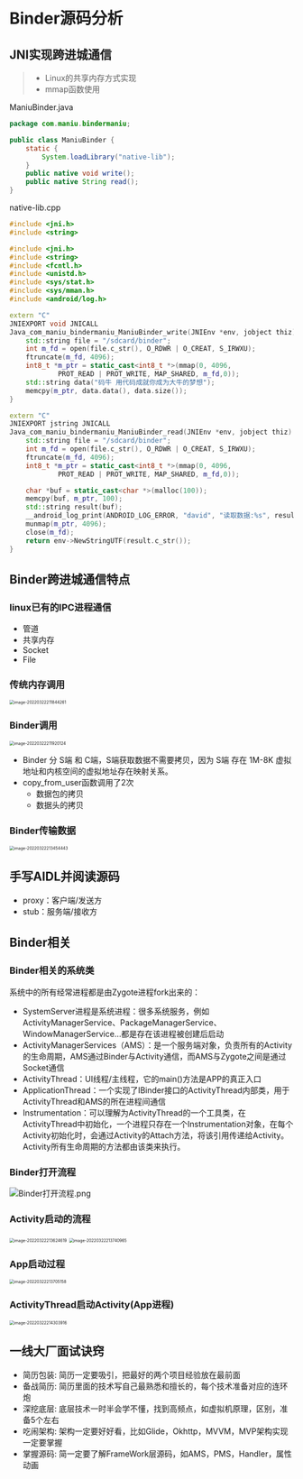 # Binder源码分析

## JNI实现跨进城通信

> - Linux的共享内存方式实现
> - mmap函数使用

ManiuBinder.java

```java
package com.maniu.bindermaniu;

public class ManiuBinder {
    static {
        System.loadLibrary("native-lib");
    }
    public native void write();
    public native String read();
}
```

native-lib.cpp

```cpp
#include <jni.h>
#include <string>

#include <jni.h>
#include <string>
#include <fcntl.h>
#include <unistd.h>
#include <sys/stat.h>
#include <sys/mman.h>
#include <android/log.h>

extern "C"
JNIEXPORT void JNICALL
Java_com_maniu_bindermaniu_ManiuBinder_write(JNIEnv *env, jobject thiz) {
    std::string file = "/sdcard/binder";
    int m_fd = open(file.c_str(), O_RDWR | O_CREAT, S_IRWXU);
    ftruncate(m_fd, 4096);
    int8_t *m_ptr = static_cast<int8_t *>(mmap(0, 4096,
            PROT_READ | PROT_WRITE, MAP_SHARED, m_fd,0));
    std::string data("码牛 用代码成就你成为大牛的梦想");
    memcpy(m_ptr, data.data(), data.size());
}

extern "C"
JNIEXPORT jstring JNICALL
Java_com_maniu_bindermaniu_ManiuBinder_read(JNIEnv *env, jobject thiz) {
    std::string file = "/sdcard/binder";
    int m_fd = open(file.c_str(), O_RDWR | O_CREAT, S_IRWXU);
    ftruncate(m_fd, 4096);
    int8_t *m_ptr = static_cast<int8_t *>(mmap(0, 4096,
            PROT_READ | PROT_WRITE, MAP_SHARED, m_fd,0));

    char *buf = static_cast<char *>(malloc(100));
    memcpy(buf, m_ptr, 100);
    std::string result(buf);
    __android_log_print(ANDROID_LOG_ERROR, "david", "读取数据:%s", result.c_str());
    munmap(m_ptr, 4096);
    close(m_fd);
    return env->NewStringUTF(result.c_str());
}
```

## Binder跨进城通信特点

### linux已有的IPC进程通信

- 管道
- 共享内存
- Socket
- File

### 传统内存调用

<img src="003_Binder之Binder源码分析.assets/image-20220322211844261.png" alt="image-20220322211844261" style="zoom:50%;" />



### Binder调用

<img src="003_Binder之Binder源码分析.assets/image-20220322211920124.png" alt="image-20220322211920124" style="zoom:50%;" />

- Binder 分 S端 和 C端，S端获取数据不需要拷贝，因为 S端 存在 1M-8K 虚拟地址和内核空间的虚拟地址存在映射关系。
- copy_from_user函数调用了2次
  - 数据包的拷贝
  - 数据头的拷贝

### Binder传输数据

<img src="003_Binder之Binder源码分析.assets/image-20220322213454443.png" alt="image-20220322213454443" style="zoom:50%;" />



## 手写AIDL并阅读源码

- proxy：客户端/发送方
- stub：服务端/接收方

## Binder相关

### Binder相关的系统类

系统中的所有经常进程都是由Zygote进程fork出来的：

- SystemServer进程是系统进程：很多系统服务，例如ActivityManagerService、PackageManagerService、WindowManagerService…都是存在该进程被创建后启动
- ActivityManagerServices（AMS）：是一个服务端对象，负责所有的Activity的生命周期，AMS通过Binder与Activity通信，而AMS与Zygote之间是通过Socket通信
- ActivityThread：UI线程/主线程，它的main()方法是APP的真正入口
- ApplicationThread：一个实现了IBinder接口的ActivityThread内部类，用于ActivityThread和AMS的所在进程间通信
- Instrumentation：可以理解为ActivityThread的一个工具类，在ActivityThread中初始化，一个进程只存在一个Instrumentation对象，在每个Activity初始化时，会通过Activity的Attach方法，将该引用传递给Activity。Activity所有生命周期的方法都由该类来执行。

### Binder打开流程

<img src="003_Binder之Binder源码分析.assets/Binder打开流程.png" alt="Binder打开流程.png" style="zoom:100%;" />

### Activity启动的流程

<img src="003_Binder之Binder源码分析.assets/image-20220322213624619.png" alt="image-20220322213624619" style="zoom:50%;" />

<img src="003_Binder之Binder源码分析.assets/image-20220322213740965.png" alt="image-20220322213740965" style="zoom:50%;" />

### App启动过程

<img src="003_Binder之Binder源码分析.assets/image-20220322213705158.png" alt="image-20220322213705158" style="zoom:50%;" />

### ActivityThread启动Activity(App进程)

<img src="003_Binder之Binder源码分析.assets/image-20220322214303916.png" alt="image-20220322214303916" style="zoom:50%;" />

## 一线大厂面试诀窍

- 简历包装:  简历一定要吸引，把最好的两个项目经验放在最前面
- 备战简历:  简历里面的技术写自己最熟悉和擅长的，每个技术准备对应的连环炮
- 深挖底层:  底层技术一时半会学不懂，找到高频点，如虚拟机原理，区别，准备5个左右
- 吃闹架构:  架构一定要好好看，比如Glide，Okhttp，MVVM，MVP架构实现一定要掌握
- 掌握源码:  简一定要了解FrameWork层源码，如AMS，PMS，Handler，属性动画